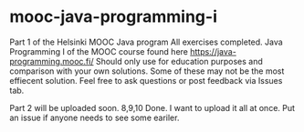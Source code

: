 # mooc-java-programming-i
Part 1 of the Helsinki MOOC Java program 
All exercises completed.
Java Programming I of the MOOC course found here https://java-programming.mooc.fi/ 
Should only use for education purposes and comparison with your own solutions. Some of these may not be the most effiecent solution. 
Feel free to ask questions or post feedback via Issues tab.


Part 2 will be uploaded soon. 8,9,10 Done. I want to upload it all at once. Put an issue if anyone needs to see some eariler.
 
